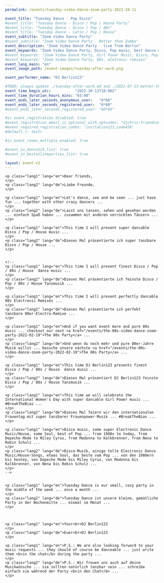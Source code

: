 ```yaml
---
permalink: /events/tuesday-video-dance-zoom-party-2022-10-11

event_title: "Tuesday Dance - Pop Disco"
#event_title: "Tuesday Dance - Disco / Pop / House Party"
#event_title: "Tuesday Dance - Disco / Pop / 80s"
#event_title: "Tuesday Dance - Latin / Pop / House"
event_subtitle: "Zoom Video Dance Party"
#event_subtitle: "Zoom Video Dance Party - Better than Zumba"
event_description: "Zoom Video Dance Party - live from Berlin"
event_keywords: "Zoom Video Dance Party, Disco, Pop music, best dance music"
#event_keywords: "Zoom Video Dance Party, Girl Power Music, Disco, Pop music, best dance music"
#event_keywords: "Zoom Video Dance Party, 80s, eletronic remixes"
event_lang_main: "en"
event_image_path: /event-images/tuesday-after-work.png

event_performer_name: "DJ Berlin123"

#TODO: always update ./tuesday-after-work.md and ./2021-07-13-better-than-zumba.md
event_time_begin_utc:           "2022-10-11T18:00Z"
event_time_duration_hours_mins: "03:00"
event_ends_later_seconds_anonymous_user:   "0*60"
event_ends_later_seconds_registered_user:  "0*60"
#event_ends_later_seconds_registered_user: "60*60"

#is_event_registration_disabled: true
#event_registration_email_is_optional_with_optcodes: "djchris-friendcode1,testcode123"
#event_required_registration_codes: "invitation123,code456"
#default_r: testr

#is_event_rooms_multiple_enabled: true

#event_in_dance123_list: true
#event_in_bestonlineparties_list: true

layout: event-v2
---
```




<div class="lang-show-one-or-all">

    <p class="lang1" lang="en">Dear friends,
    </p>
    <p class="lang2" lang="de">Liebe Freunde,
    </p>

    <p class="lang1" lang="en">Let's dance, see and be seen ... just have fun ... together with other crazy dancers ...
    </p>
    <p class="lang2" lang="de">Lasst uns tanzen, sehen und gesehen werden ... einfach Spaß haben ... zusammen mit anderen verrückten Tänzern ...
    </p>

    <p class="lang1" lang="en">This time I will present super dancable Disco / Pop / House music ...
    </p>
    <p class="lang2" lang="de">Dieses Mal präsentierte ich super tanzbare Disco / Pop / House ...
    </p>


    <!--
    <p class="lang1" lang="en">This time I will present finest Disco / Pop / 80s / House  dance music ...
    </p>
    <p class="lang2" lang="de">Dieses Mal präsentierte ich feinste Disco / Pop / 80s / House Tanzmusik ...
    </p>

    <p class="lang1" lang="en">This time I will present perfectly dancable 80s Electronic Remixes ...
    </p>
    <p class="lang2" lang="de">Dieses Mal präsentierte ich perfekt tanzbare 80er-Electro-Remixe ...
    </p>

    <p class="lang1" lang="en">And if you want event more and pure 80s music ... checkout our next <a href="/events/the-80s-video-dance-zoom-party-2022-02-19">The 80s Party</a> ...
    </p>
    <p class="lang2" lang="de">Und wenn du noch mehr und pure 80er-Jahre Musik willst ... besuche unsere nächste <a href="/events/the-80s-video-dance-zoom-party-2022-02-19">The 80s Party</a> ...
    </p>

    <p class="lang1" lang="en">This time DJ Berlin123 presents finest Disco / Pop / 80s / House  dance music ...
    </p>
    <p class="lang2" lang="de">Dieses Mal präsentiert DJ Berlin123 feinste Disco / Pop / 80s / House Tanzmusik ...
    </p>

    <p class="lang1" lang="en">This time we will celebrate the International Women's Day with super dancable Girl Power music ...  #BreakTheBias ...
    </p>
    <p class="lang2" lang="de">Dieses Mal feiern wir den internationalen Frauentag mit super tanzbarer Frauenpower-Musik ... #BreakTheBias ...
    </p>

    <p class="lang1" lang="en">Disco music, some super Electronic Dance Music/House, some Soul, best of Pop ... from 1980s to today, from Depeche Mode to Miley Cyrus, from Madonna to Kalkbrenner, from Nena to Robin Schulz ...
    </p>
    <p class="lang2" lang="de">Disco-Musik, einige tolle Electronic Dance Music/House-Songs, etwas Soul, das beste vom Pop ... von den 1980ern bis heutey, von Depeche Mode bis Miley Cyrus, von Madonna bis Kalkbrenner, von Nena bis Robin Schulz ...
    </p>
    -->


    <p class="lang1" lang="en">Tuesday Dance is our small, cozy party in the middle of the week ... once a month ... 
    </p>
    <p class="lang2" lang="de">Tuesday Dance ist unsere kleine, gemütliche Party in der Wochenmitte ... einmal im Monat ...
    </p>



    <p class="lang1" lang="en">Your<br>DJ Berlin123
    </p>
    <p class="lang2" lang="de">Euer<br>DJ Berlin123
    </p>

    <p class="lang1" lang="en">P.S.: We are also looking forward to your music requests ... they should of course be danceable ... just write them <b>in the chat</b> during the party ...
    </p>
    <p class="lang2" lang="de">P.S.: Wir freuen uns auch auf deine Musikwünsche ... sie sollten natürlich tanzbar sein ... schreibe einfach sie während der Party <b>in den Chat</b> ...
    </p>


</div>

